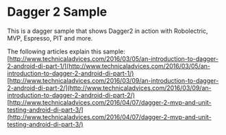 Dagger 2 Sample
===
This is a dagger sample that shows Dagger2 in action with Robolectric, MVP, Espresso, PIT and more.

The following articles explain this sample:
[http://www.technicaladvices.com/2016/03/05/an-introduction-to-dagger-2-android-di-part-1/](http://www.technicaladvices.com/2016/03/05/an-introduction-to-dagger-2-android-di-part-1/)
[http://www.technicaladvices.com/2016/03/09/an-introduction-to-dagger-2-android-di-part-2/](http://www.technicaladvices.com/2016/03/09/an-introduction-to-dagger-2-android-di-part-2/)
[http://www.technicaladvices.com/2016/04/07/dagger-2-mvp-and-unit-testing-android-di-part-3/](http://www.technicaladvices.com/2016/04/07/dagger-2-mvp-and-unit-testing-android-di-part-3/)
